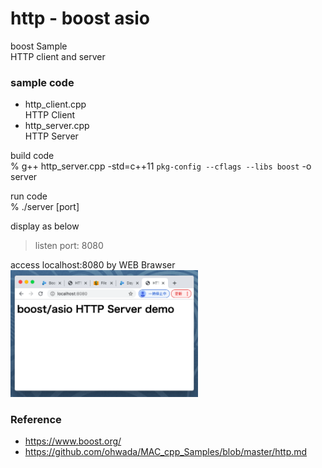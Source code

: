 http - boost asio
===============

boost Sample <br/>
HTTP client and server <br/>


### sample code
- http_client.cpp <br/>
HTTP Client<br/>
- http_server.cpp <br/>
HTTP Server <br/>


build code  <br/>
% g++ http_server.cpp -std=c++11 `pkg-config --cflags --libs boost` -o server  <br/>

run code  <br/>
% ./server  [port] <br/>

display as below  <br/>
> listen port: 8080  <br/>

access localhost:8080 by WEB Brawser <br/>
<img src="https://raw.githubusercontent.com/ohwada/MAC_cpp_Samples/master/boost/screenshot/chrome_http_server.png" width="300" />

### Reference <br/>
- https://www.boost.org/
- https://github.com/ohwada/MAC_cpp_Samples/blob/master/http.md


